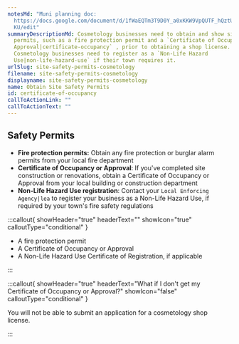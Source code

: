 ```yaml
---
notesMd: "Muni planning doc:
  https://docs.google.com/document/d/1fWaEQTm3T9D0Y_a0xKKW9VpQUTF_hQztUj7MKQpZ3\
  KU/edit"
summaryDescriptionMd: Cosmetology businesses need to obtain and show site safety
  permits, such as a fire protection permit and a `Certificate of Occupancy or
  Approval|certificate-occupancy` , prior to obtaining a shop license.
  Cosmetology businesses need to register as a `Non-Life Hazard
  Use|non-life-hazard-use` if their town requires it.
urlSlug: site-safety-permits-cosmetology
filename: site-safety-permits-cosmetology
displayname: site-safety-permits-cosmetology
name: Obtain Site Safety Permits
id: certificate-of-occupancy
callToActionLink: ""
callToActionText: ""
---
```


## Safety Permits

- **Fire protection permits:** Obtain any fire protection or burglar alarm permits from your local fire department
- **Certificate of Occupancy or Approval**: If you've completed site construction or renovations, obtain a Certificate of Occupancy or Approval from your local building or construction department
- **Non-Life Hazard Use registration**: Contact your `Local Enforcing Agency|lea` to register your business as a Non-Life Hazard Use, if required by your town's fire safety regulations

:::callout{ showHeader="true" headerText="" showIcon="true" calloutType="conditional" }

- A fire protection permit
- A Certificate of Occupancy or Approval
- A Non-Life Hazard Use Certificate of Registration, if applicable

:::

:::callout{ showHeader="true" headerText="What if I don't get my Certificate of Occupancy or Approval?" showIcon="false" calloutType="conditional" }

You will not be able to submit an application for a cosmetology shop license.

:::
